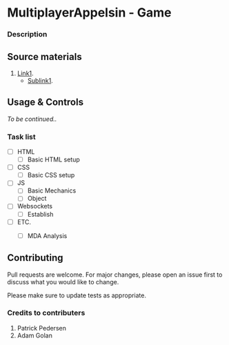 # MultiplayerAppelsin - Game
### Description

## Source materials
1. [Link1](Google.com).
    - [Sublink1](Google.com).



## Usage & Controls
*To be continued..*


### Task list
- [ ] HTML
    - [ ] Basic HTML setup
- [ ] CSS
    - [ ] Basic CSS setup
- [ ] JS
    - [ ] Basic Mechanics
    - [ ] Object
- [ ] Websockets
    - [ ] Establish
- [ ] ETC.
    - [ ] MDA Analysis


## Contributing
Pull requests are welcome. For major changes, please open an issue first to discuss what you would like to change.

Please make sure to update tests as appropriate.

### Credits to contributers
1. Patrick Pedersen
2. Adam Golan